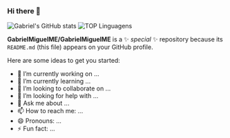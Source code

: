 ### Hi there 👋

![Gabriel's GitHub stats](https://github-readme-stats.vercel.app/api?username=GabrielMiguelME&theme=codeSTACKr)
![TOP Linguagens](https://github-readme-stats.vercel.app/api/top-langs/?username=GabrielMiguelME&layout=compact&theme=codeSTACKr)

**GabrielMiguelME/GabrielMiguelME** is a ✨ _special_ ✨ repository because its `README.md` (this file) appears on your GitHub profile.

Here are some ideas to get you started:

- 🔭 I’m currently working on ...
- 🌱 I’m currently learning ...
- 👯 I’m looking to collaborate on ...
- 🤔 I’m looking for help with ...
- 💬 Ask me about ...
- 📫 How to reach me: ...
- 😄 Pronouns: ...
- ⚡ Fun fact: ...

